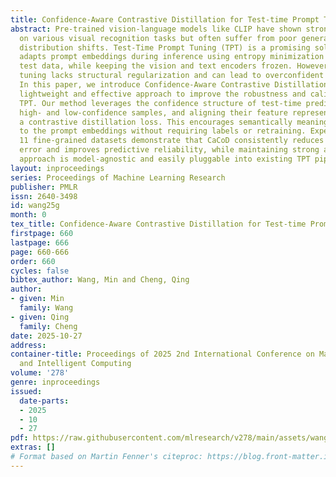 ```yaml
---
title: Confidence-Aware Contrastive Distillation for Test-time Prompt Tuning
abstract: Pre-trained vision-language models like CLIP have shown strong performance
  on various visual recognition tasks but often suffer from poor generalization under
  distribution shifts. Test-Time Prompt Tuning (TPT) is a promising solution that
  adapts prompt embeddings during inference using entropy minimization on unlabeled
  test data, while keeping the vision and text encoders frozen. However, entropy-based
  tuning lacks structural regularization and can lead to overconfident misclassifications.
  In this paper, we introduce Confidence-Aware Contrastive Distillation (CaCoD), a
  lightweight and effective approach to improve the robustness and calibration of
  TPT. Our method leverages the confidence structure of test-time predictions by identifying
  high- and low-confidence samples, and aligning their feature representations through
  a contrastive distillation loss. This encourages semantically meaningful updates
  to the prompt embeddings without requiring labels or retraining. Experiments across
  11 fine-grained datasets demonstrate that CaCoD consistently reduces calibration
  error and improves predictive reliability, while maintaining strong accuracy. Our
  approach is model-agnostic and easily pluggable into existing TPT pipelines.
layout: inproceedings
series: Proceedings of Machine Learning Research
publisher: PMLR
issn: 2640-3498
id: wang25g
month: 0
tex_title: Confidence-Aware Contrastive Distillation for Test-time Prompt Tuning
firstpage: 660
lastpage: 666
page: 660-666
order: 660
cycles: false
bibtex_author: Wang, Min and Cheng, Qing
author:
- given: Min
  family: Wang
- given: Qing
  family: Cheng
date: 2025-10-27
address:
container-title: Proceedings of 2025 2nd International Conference on Machine Learning
  and Intelligent Computing
volume: '278'
genre: inproceedings
issued:
  date-parts:
  - 2025
  - 10
  - 27
pdf: https://raw.githubusercontent.com/mlresearch/v278/main/assets/wang25g/wang25g.pdf
extras: []
# Format based on Martin Fenner's citeproc: https://blog.front-matter.io/posts/citeproc-yaml-for-bibliographies/
---
```

